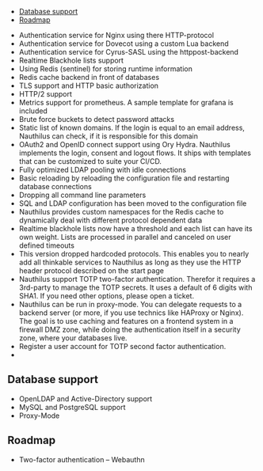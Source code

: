<!-- TOC -->
  * [Database support](#database-support)
  * [Roadmap](#roadmap)
<!-- TOC -->

- Authentication service for Nginx using there HTTP-protocol
- Authentication service for Dovecot using a custom Lua backend
- Authentication service for Cyrus-SASL using the httppost-backend
- Realtime Blackhole lists support
- Using Redis (sentinel) for storing runtime information
- Redis cache backend in front of databases
- TLS support and HTTP basic authorization
- HTTP/2 support
- Metrics support for prometheus. A sample template for grafana is included
- Brute force buckets to detect password attacks
- Static list of known domains. If the login is equal to an email address, Nauthilus can check, if it is responsible for
  this domain
- OAuth2 and OpenID connect support using Ory Hydra. Nauthilus implements the login, consent and logout flows. It ships
  with templates that can be customized to suite your CI/CD.
- Fully optimized LDAP pooling with idle connections
- Basic reloading by reloading the configuration file and restarting database connections
- Dropping all command line parameters
- SQL and LDAP configuration has been moved to the configuration file
- Nauthilus provides custom namespaces for the Redis cache to dynamically deal with different protocol dependent data
- Realtime blackhole lists now have a threshold and each list can have its own weight. Lists are processed in parallel
  and canceled on user defined timeouts
- This version dropped hardcoded protocols. This enables you to nearly add all thinkable services to Nauthilus as long as
  they use the HTTP header protocol described on the start page
- Nauthilus support TOTP two-factor authentication. Therefor it requires a 3rd-party to manage the TOTP secrets. It uses
  a default of 6 digits with SHA1. If you need other options, please open a ticket.
- Nauthilus can be run in proxy-mode. You can delegate requests to a backend server (or more, if you use technics like
  HAProxy or Nginx). The goal is to use caching and features on a frontend system in a firewall DMZ zone, while doing 
  the authentication itself in a security zone, where your databases live.
- Register a user account for TOTP second factor authentication.
- 
## Database support

- OpenLDAP and Active-Directory support
- MySQL and PostgreSQL support
- Proxy-Mode

## Roadmap

- Two-factor authentication – Webauthn
